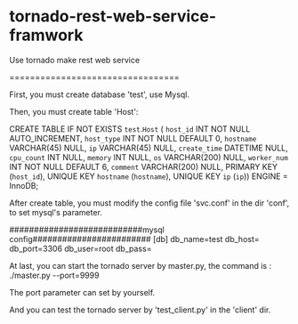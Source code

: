 tornado-rest-web-service-framwork
=================================

Use tornado make rest web service

=================================

First, you must create database 'test', use Mysql.

Then, you must create table 'Host':

CREATE TABLE IF NOT EXISTS `test`.`Host` (
  `host_id` INT NOT NULL AUTO_INCREMENT,
  `host_type` INT NOT NULL DEFAULT 0,
  `hostname` VARCHAR(45) NULL,
  `ip` VARCHAR(45) NULL,
  `create_time` DATETIME NULL,
  `cpu_count` INT NULL, 
  `memory` INT NULL,
  `os` VARCHAR(200) NULL,
  `worker_num` INT NOT NULL DEFAULT 6,
  `comment` VARCHAR(200) NULL,
  PRIMARY KEY (`host_id`),
  UNIQUE KEY `hostname` (`hostname`),
  UNIQUE KEY `ip` (`ip`))
ENGINE = InnoDB;


After create table, you must modify the config file 'svc.conf' in the dir 'conf', to set mysql's parameter.

###########################mysql config########################
[db]
db_name=test
db_host=
db_port=3306
db_user=root
db_pass=


At last, you can start the tornado server by master.py, the command is :
./master.py --port=9999

The port parameter can set by yourself.

And you can test the tornado server by 'test_client.py' in the 'client' dir.



